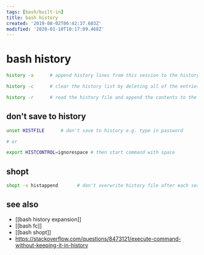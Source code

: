 ```yaml
---
tags: [bash/built-in]
title: bash history
created: '2019-08-02T06:42:37.603Z'
modified: '2020-01-10T10:17:09.468Z'
---
```


# bash history

```sh
history -a      # append history lines from this session to the history file

history -c      # clear the history list by deleting all of the entries

history -r      # read the history file and append the contents to the history list
```

## don't save to history
```sh
unset HISTFILE      # don't save to history e.g. type in password

# or

export HISTCONTROL=ignorespace # then start command with space 
```

## shopt
```sh
shopt -s histappend       # don't overwrite history file after each session
```

## see also
- [[bash history expansion]]
- [[bash fc]]
- [[bash shopt]]
- https://stackoverflow.com/questions/8473121/execute-command-without-keeping-it-in-history
